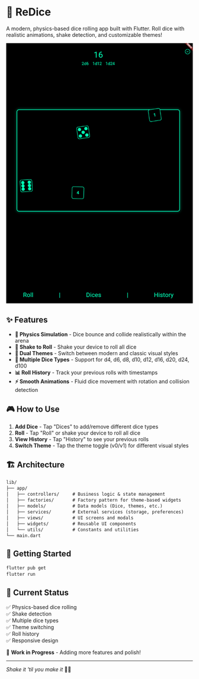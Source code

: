 # 🎲 ReDice

A modern, physics-based dice rolling app built with Flutter. Roll dice with realistic animations, shake detection, and customizable themes!

![ReDice Screenshot](./assets/img.png)

## ✨ Features

- **🎯 Physics Simulation** - Dice bounce and collide realistically within the arena
- **📱 Shake to Roll** - Shake your device to roll all dice
- **🎨 Dual Themes** - Switch between modern and classic visual styles
- **🎲 Multiple Dice Types** - Support for d4, d6, d8, d10, d12, d16, d20, d24, d100
- **📊 Roll History** - Track your previous rolls with timestamps
- **⚡ Smooth Animations** - Fluid dice movement with rotation and collision detection

## 🎮 How to Use

1. **Add Dice** - Tap "Dices" to add/remove different dice types
2. **Roll** - Tap "Roll" or shake your device to roll all dice
3. **View History** - Tap "History" to see your previous rolls
4. **Switch Theme** - Tap the theme toggle (v0/v1) for different visual styles

## 🏗️ Architecture

```
lib/
├── app/
│   ├── controllers/     # Business logic & state management
│   ├── factories/       # Factory pattern for theme-based widgets
│   ├── models/          # Data models (Dice, themes, etc.)
│   ├── services/        # External services (storage, preferences)
│   ├── views/           # UI screens and modals
│   ├── widgets/         # Reusable UI components
│   └── utils/           # Constants and utilities
└── main.dart
```

## 🚀 Getting Started

```bash
flutter pub get
flutter run
```

## 🎯 Current Status

✅ Physics-based dice rolling  
✅ Shake detection  
✅ Multiple dice types  
✅ Theme switching  
✅ Roll history  
✅ Responsive design

🔄 **Work in Progress** - Adding more features and polish!

---

_Shake it 'til you make it_ 🎲✨
